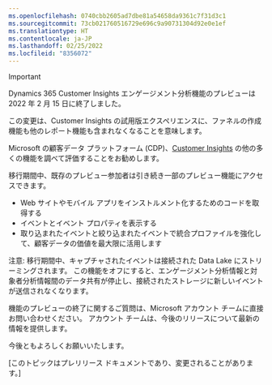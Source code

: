 ```yaml
---
ms.openlocfilehash: 0740cbb2605ad7dbe81a54658da9361c7f31d3c1
ms.sourcegitcommit: 73cb021760516729e696c9a90731304d92e0e1ef
ms.translationtype: HT
ms.contentlocale: ja-JP
ms.lasthandoff: 02/25/2022
ms.locfileid: "8356072"
---
```


> [!IMPORTANT]
> Dynamics 365 Customer Insights エンゲージメント分析機能のプレビューは 2022 年 2 月 15 日に終了しました。  
>
>この変更は、Customer Insights の試用版エクスペリエンスに、ファネルの作成機能も他のレポート機能も含まれなくなることを意味します。
>
> Microsoft の顧客データ プラットフォーム (CDP)、[Customer Insights](https://dynamics.microsoft.com/ai/customer-insights/) の他の多くの機能を調べて評価することをお勧めします。    
>  
> 移行期間中、既存のプレビュー参加者は引き続き一部のプレビュー機能にアクセスできます。
> 
> - Web サイトやモバイル アプリをインストルメント化するためのコードを取得する 
> - イベントとイベント プロパティを表示する 
> - 取り込まれたイベントと絞り込まれたイベントで統合プロファイルを強化して、顧客データの価値を最大限に活用します
>  
> 注意: 移行期間中、キャプチャされたイベントは接続された Data Lake にストリーミングされます。 この機能をオフにすると、エンゲージメント分析情報と対象者分析情報間のデータ共有が停止し、接続されたストレージに新しいイベントが送信されなくなります。
>
> 機能のプレビューの終了に関するご質問は、Microsoft アカウント チームに直接お問い合わせください。 アカウント チームは、今後のリリースについて最新の情報を提供します。 
>
>今後ともよろしくお願いいたします。


[このトピックはプレリリース ドキュメントであり、変更されることがあります。]
